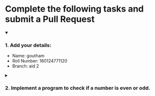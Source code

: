# Complete the following tasks and submit a Pull Request
<details open>
<summary><h3>1. Add your details: </h3></summary>
<ul>
  <li> Name: goutham </li>
  <li> Roll Number: 160124771120 </li>
  <li> Branch: aid 2 </li>
</ul>
</details>
<details>
<summary><h3> 2. Implement a program to check if a number is even or odd. </h3></summary>
<ul>
  <li> Create a new file in the repository and add your code. </li>
  <li> Use any programming language of your choice. </li>
</ul>
</details>
